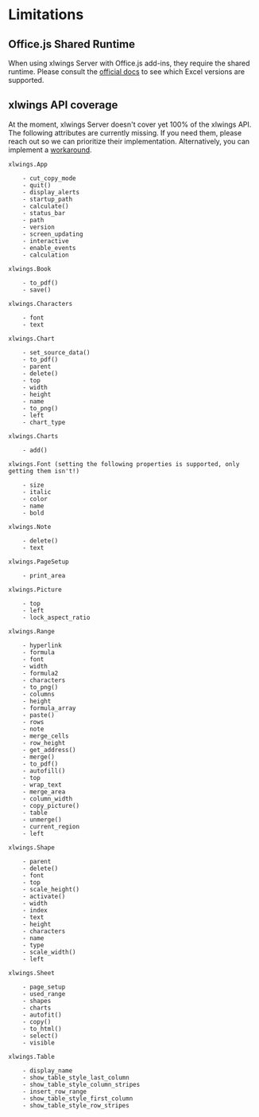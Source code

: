 # Limitations

## Office.js Shared Runtime

When using xlwings Server with Office.js add-ins, they require the shared runtime. Please consult the [official docs](https://learn.microsoft.com/en-us/javascript/api/requirement-sets/common/shared-runtime-requirement-sets) to see which Excel versions are supported.

## xlwings API coverage

At the moment, xlwings Server doesn't cover yet 100% of the xlwings API. The following attributes are currently missing. If you need them, please reach out so we can prioritize their implementation. Alternatively, you can implement a [workaround](missing_features.md).

```text
xlwings.App

    - cut_copy_mode
    - quit()
    - display_alerts
    - startup_path
    - calculate()
    - status_bar
    - path
    - version
    - screen_updating
    - interactive
    - enable_events
    - calculation

xlwings.Book

    - to_pdf()
    - save()

xlwings.Characters

    - font
    - text

xlwings.Chart

    - set_source_data()
    - to_pdf()
    - parent
    - delete()
    - top
    - width
    - height
    - name
    - to_png()
    - left
    - chart_type

xlwings.Charts

    - add()

xlwings.Font (setting the following properties is supported, only getting them isn't!)

    - size
    - italic
    - color
    - name
    - bold

xlwings.Note

    - delete()
    - text

xlwings.PageSetup

    - print_area

xlwings.Picture

    - top
    - left
    - lock_aspect_ratio

xlwings.Range

    - hyperlink
    - formula
    - font
    - width
    - formula2
    - characters
    - to_png()
    - columns
    - height
    - formula_array
    - paste()
    - rows
    - note
    - merge_cells
    - row_height
    - get_address()
    - merge()
    - to_pdf()
    - autofill()
    - top
    - wrap_text
    - merge_area
    - column_width
    - copy_picture()
    - table
    - unmerge()
    - current_region
    - left

xlwings.Shape

    - parent
    - delete()
    - font
    - top
    - scale_height()
    - activate()
    - width
    - index
    - text
    - height
    - characters
    - name
    - type
    - scale_width()
    - left

xlwings.Sheet

    - page_setup
    - used_range
    - shapes
    - charts
    - autofit()
    - copy()
    - to_html()
    - select()
    - visible

xlwings.Table

    - display_name
    - show_table_style_last_column
    - show_table_style_column_stripes
    - insert_row_range
    - show_table_style_first_column
    - show_table_style_row_stripes
```
